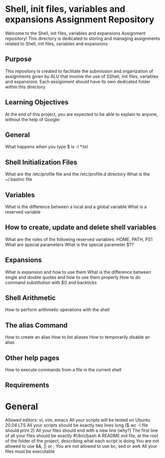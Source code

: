 # Shell, init files, variables and expansions Assignment Repository
Welcome to the Shell, init files, variables and expansions Assignment repository! This directory is dedicated to storing and managing assignments related to Shell, init files, variables and expansions 

## Purpose

This repository is created to facilitate the submission and organization of assignments given by ALU that involve the use of SShell, init files, variables and expansions. Each assignment should have its own dedicated folder within this directory.

## Learning Objectives

At the end of this project, you are expected to be able to explain to anyone, without the help of Google:

## General

What happens when you type $ ls -l *.txt

## Shell Initialization Files

What are the /etc/profile file and the /etc/profile.d directory
What is the ~/.bashrc file

## Variables

What is the difference between a local and a global variable
What is a reserved variable

## How to create, update and delete shell variables

What are the roles of the following reserved variables: HOME, PATH, PS1
What are special parameters
What is the special parameter $??

## Expansions

What is expansion and how to use them
What is the difference between single and double quotes and how to use them properly
How to do command substitution with $() and backticks

## Shell Arithmetic

How to perform arithmetic operations with the shell

## The alias Command

How to create an alias
How to list aliases
How to temporarily disable an alias

## Other help pages
How to execute commands from a file in the current shell

## Requirements
# General
Allowed editors: vi, vim, emacs
All your scripts will be tested on Ubuntu 20.04 LTS
All your scripts should be exactly two lines long ($ wc -l file should print 2)
All your files should end with a new line (why?)
The first line of all your files should be exactly #!/bin/bash
A README.md file, at the root of the folder of the project, describing what each script is doing
You are not allowed to use &&, || or ;
You are not allowed to use bc, sed or awk
All your files must be executable



